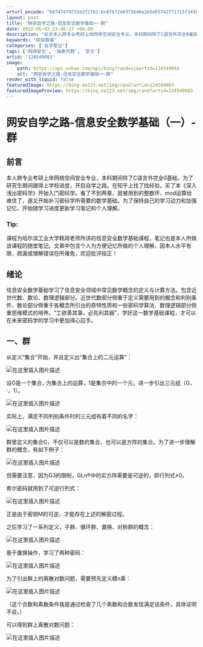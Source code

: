 ```yaml
---
arturl_encode: "68747470733a2f2f62:6c6f672e6373646e2e6e65742f71715f34383336333236362f:61727469636c652f64657461696c732f313234353439303833"
layout: post
title: "网安自学之路-信息安全数学基础一-群"
date: 2022-05-02 23:46:17 +08:00
description: "前言本人跨专业考研上岸网络空间安全专业，本科期间除了C语言外完全0基础，为了研究生期间跟得上学校进度"
keywords: "网安数基"
categories: ['自学笔记']
tags: ['网络安全', '抽象代数', '安全']
artid: "124549083"
image:
    path: https://api.vvhan.com/api/bing?rand=sj&artid=124549083
    alt: "网安自学之路-信息安全数学基础一-群"
render_with_liquid: false
featuredImage: https://bing.ee123.net/img/rand?artid=124549083
featuredImagePreview: https://bing.ee123.net/img/rand?artid=124549083
---
```


# 网安自学之路-信息安全数学基础（一）-群

## 前言

本人跨专业考研上岸网络空间安全专业，本科期间除了C语言外完全0基础，为了研究生期间跟得上学校进度，开启自学之路。在知乎上找了找经验，买了本《深入浅出密码学》开始入门密码学。看了不到两章，就被用到的整数环、mod运算给难住了，遂又开始补习密码学所需要的数学基础。为了保持自己的学习动力和加强记忆，开始随学习进度更新学习笔记和个人理解。

### Tip:

课程为哈尔滨工业大学韩琦老师所讲的信息安全数学基础课程，笔记也是本人所做该课程的随堂笔记。文章中包含个人为方便记忆所做的个人理解，因本人水平有限，疏漏或理解错误在所难免，欢迎批评指正！

## 绪论

信息安全数学基础学习了信息安全领域中常见数学概念的定义与计算方法。包含近世代数、数论、数理逻辑部分。近世代数部分侧重于定义需要用到的概念和判别条件、数论部分侧重于各概念所引出的奇特性质和一些密码学算法、数理逻辑部分侧重思维模式的培养。“工欲善其事，必先利其器”，学好这一数学基础课程，才可以在未来密码学的学习中更加得心应手。

## 一、群

从定义“集合”开始，并且定义出“集合上的二元运算”：
  
![在这里插入图片描述](https://i-blog.csdnimg.cn/blog_migrate/57526cf560aacbb2a7e4effe2b39c9d9.png)
  
设G是一个集合，·为集合上的运算，1是集合中的一个元，进一步引出三元组（G，·，1）。
  
![在这里插入图片描述](https://i-blog.csdnimg.cn/blog_migrate/86fdd00e0c38cf6d7efa4fa7fda50157.png)
  
实际上，满足不同判别条件时的三元组有着不同的名字：
  
![在这里插入图片描述](https://i-blog.csdnimg.cn/blog_migrate/775621adb38473c4e0eaa38d28222b82.png)
  
群里定义的集合G，不仅可以是数的集合、也可以是方阵的集合。为了进一步理解群的概念，有如下例子：
  
![在这里插入图片描述](https://i-blog.csdnimg.cn/blog_migrate/dace6f44a265cd265de0858bb2362ee7.png)
  
但需要注意，因为G3的限制，GLn®中的实方阵需要是可逆的，即行列式≠0。
  
希尔密码就用到了可逆行列式：
  
![在这里插入图片描述](https://i-blog.csdnimg.cn/blog_migrate/ed3e2cdc8f15db5254c554d0da766610.png)
  
正是由于密钥M的可逆，才能存在上述的解密过程。
  
之后学习了一系列定义，子群、循环群、置换、对称群的概念：
  
![在这里插入图片描述](https://i-blog.csdnimg.cn/blog_migrate/479b2f4aed1e1ca3871191479b44dba7.png)
  
基于置换操作，学习了两种密码：
  
![在这里插入图片描述](https://i-blog.csdnimg.cn/blog_migrate/92fabc38d60c168009d3db3599857542.png)
  
为了引出群上的离散对数问题，需要预先定义模n乘：
  
![在这里插入图片描述](https://i-blog.csdnimg.cn/blog_migrate/dad7b2a5e50bcb620482013f90c5a240.png)
  
（这个合数和素数条件我是通过检查了几个素数和合数发现满足该条件，具体证明不会。）
  
可以得到群上离散对数问题：
  
![在这里插入图片描述](https://i-blog.csdnimg.cn/blog_migrate/2163a4a1b43d52e9a254f793330023dd.png)